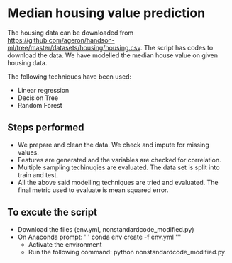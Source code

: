 # Median housing value prediction

The housing data can be downloaded from https://github.com/ageron/handson-ml/tree/master/datasets/housing/housing.csv. The script has codes to download the data. We have modelled the median house value on given housing data. 

The following techniques have been used: 

 - Linear regression
 - Decision Tree
 - Random Forest

## Steps performed
 - We prepare and clean the data. We check and impute for missing values.
 - Features are generated and the variables are checked for correlation.
 - Multiple sampling techinuqies are evaluated. The data set is split into train and test.
 - All the above said modelling techniques are tried and evaluated. The final metric used to evaluate is mean squared error.

## To excute the script
 - Download the files (env.yml, nonstandardcode_modified.py)
 - On Anaconda prompt: 
    '''
    conda env create -f env.yml 
    '''
    - Activate the environment
    - Run the following command: python nonstandardcode_modified.py
